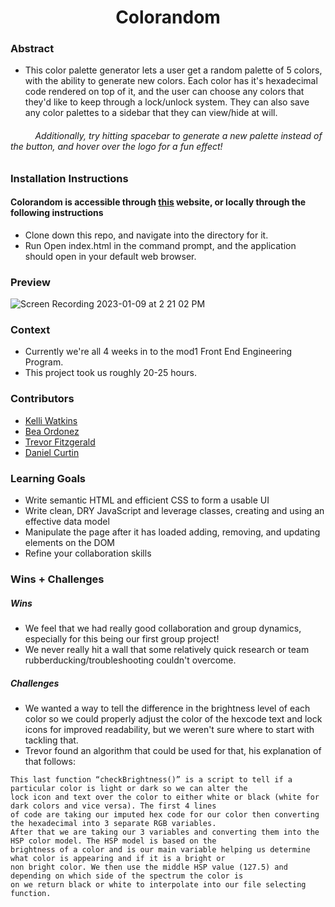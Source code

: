 <h1 align="center">Colorandom</h1>

### Abstract
- This color palette generator lets a user get a random palette of 5 colors, with the ability to generate new colors. Each color has it's hexadecimal code rendered on top of it, and the user can choose any colors that they'd like to keep through a lock/unlock system. They can also save any color palettes to a sidebar that they can view/hide at will.
###### &nbsp; &nbsp; &nbsp; &nbsp; &nbsp; Additionally, try hitting spacebar to generate a new palette instead of the button, and hover over the logo for a fun effect!

### Installation Instructions
#### Colorandom is accessible through [this](ea-ordonez.github.io/group-project1/) website, or locally through the following instructions
- Clone down this repo, and navigate into the directory for it.
- Run Open index.html in the command prompt, and the application should open in your default web browser.

### Preview
![Screen Recording 2023-01-09 at 2 21 02 PM](https://user-images.githubusercontent.com/114776048/211411035-57340424-a2a3-4a87-a190-95990d9303df.gif)

### Context
- Currently we're all 4 weeks in to the mod1 Front End Engineering Program.
- This project took us roughly 20-25 hours.

### Contributors
- [Kelli Watkins](https://github.com/klwats)
- [Bea Ordonez](https://github.com/bea-ordonez)
- [Trevor Fitzgerald](https://github.com/trevorfitz0)
- [Daniel Curtin](https://github.com/danielcurtin)

### Learning Goals
- Write semantic HTML and efficient CSS to form a usable UI
- Write clean, DRY JavaScript and leverage classes, creating and using an effective data model
- Manipulate the page after it has loaded adding, removing, and updating elements on the DOM
- Refine your collaboration skills

### Wins + Challenges
##### Wins
- We feel that we had really good collaboration and group dynamics, especially for this being our first group project!
- We never really hit a wall that some relatively quick research or team rubberducking/troubleshooting couldn't overcome.

##### Challenges
- We wanted a way to tell the difference in the brightness level of each color so we could properly adjust the color of the hexcode text and lock icons for improved readability, but we weren't sure where to start with tackling that.
- Trevor found an algorithm that could be used for that, his explanation of that follows:<br>
```
This last function “checkBrightness()” is a script to tell if a particular color is light or dark so we can alter the 
lock icon and text over the color to either white or black (white for dark colors and vice versa). The first 4 lines 
of code are taking our imputed hex code for our color then converting the hexadecimal into 3 separate RGB variables. 
After that we are taking our 3 variables and converting them into the HSP color model. The HSP model is based on the 
brightness of a color and is our main variable helping us determine what color is appearing and if it is a bright or 
non bright color. We then use the middle HSP value (127.5) and  depending on which side of the spectrum the color is 
on we return black or white to interpolate into our file selecting function.
```

